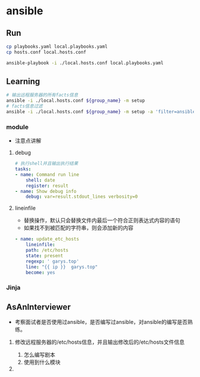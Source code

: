 # ansible

## Run
```bash
cp playbooks.yaml local.playbooks.yaml
cp hosts.conf local.hosts.conf

ansible-playbook -i ./local.hosts.conf local.playbooks.yaml
```

## Learning
```bash
# 输出远程服务器的所有facts信息
ansible -i ./local.hosts.conf ${group_name} -m setup
# facts信息过滤
ansible -i ./local.hosts.conf ${group_name} -m setup -a 'filter=ansible_all_ipv4_addresses'
```

### module
- 注意点讲解

1. debug
    ```yaml
    # 执行shell并且输出执行结果
    tasks:
    - name: Command run line 
        shell: date 
        register: result 
    - name: Show debug info 
        debug: var=result.stdout_lines verbosity=0
    ```

2. lineinfile
    - 替换操作，默认只会替换文件内最后一个符合正则表达式内容的语句
    - 如果找不到被匹配的字符串，则会添加新的内容
    ```yaml
    - name: update_etc_hosts
        lineinfile:
        path: /etc/hosts
        state: present
        regexp: ' garys.top'
        line: "{{ ip }}  garys.top"
        become: yes
    ```

### Jinja

## AsAnInterviewer
- 考察面试者是否使用过ansible，是否编写过ansible，对ansible的编写是否熟练。

1. 修改远程服务器的/etc/hosts信息，并且输出修改后的/etc/hosts文件信息
    1. 怎么编写剧本
    2. 使用到什么模块

2. 